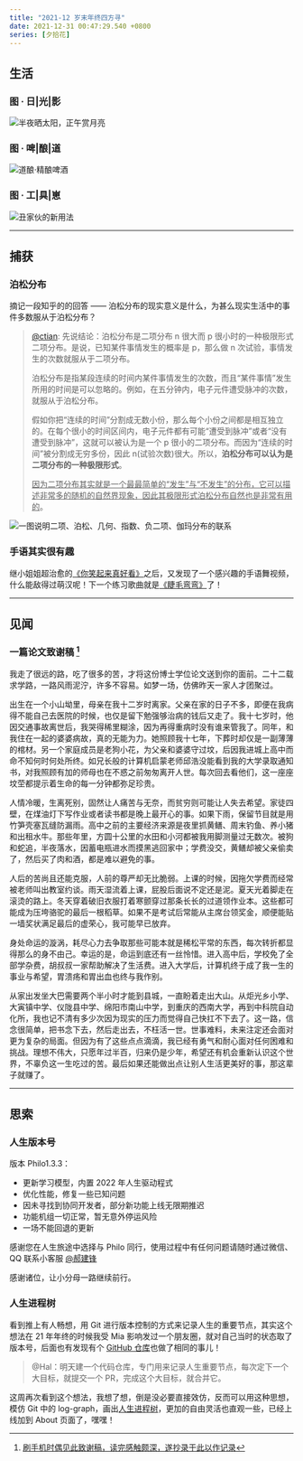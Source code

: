 ```yaml
---
title: "2021-12 岁末年终四方寻"
date: 2021-12-31 00:47:29.540 +0800
series: [夕拾花]
---
```


## 生活

### 图 · 日|光|影

![半夜晒太阳，正午赏月亮](https://image-host-1255524710.cos.ap-beijing.myqcloud.com/img/202211162258266.jpg "半夜晒太阳，正午赏月亮")

### 图 · 啤|酿|道

![道酿·精酿啤酒](https://image-host-1255524710.cos.ap-beijing.myqcloud.com/img/202211162255621.png "道酿·精酿啤酒")

### 图 · 工|具|崽

![丑家伙的新用法](https://image-host-1255524710.cos.ap-beijing.myqcloud.com/img/202211162259562.jpg "丑家伙的新用法")

---

## 捕获

### 泊松分布

摘记一段知乎的的回答 —— 泊松分布的现实意义是什么，为甚么现实生活中的事件多数服从于泊松分布？

> [@ctian](https://www.zhihu.com/question/26441147/answer/82350992?utm_source=ZHShareTargetIDMore&utm_medium=social&utm_oi=28246775169024): 先说结论：泊松分布是二项分布 n 很大而 p 很小时的一种极限形式二项分布。是说，已知某件事情发生的概率是 p，那么做 n 次试验，事情发生的次数就服从于二项分布。
>
> 泊松分布是指某段连续的时间内某件事情发生的次数，而且“某件事情”发生所用的时间是可以忽略的。例如，在五分钟内，电子元件遭受脉冲的次数，就服从于泊松分布。
>
> 假如你把“连续的时间”分割成无数小份，那么每个小份之间都是相互独立的。在每个很小的时间区间内，电子元件都有可能“遭受到脉冲”或者“没有遭受到脉冲”，这就可以被认为是一个 p 很小的二项分布。而因为“连续的时间”被分割成无穷多份，因此 n(试验次数)很大。所以，**泊松分布可以认为是二项分布的一种极限形式**。
>
> <u>因为二项分布其实就是一个最最简单的“发生”与“不发生”的分布，它可以描述非常多的随机的自然界现象，因此其极限形式泊松分布自然也是非常有用的</u>。

![](https://image-host-1255524710.cos.ap-beijing.myqcloud.com/img/20220509221443.png "一图说明二项、泊松、几何、指数、负二项、伽玛分布的联系")

### 手语其实很有趣

继小姐姐超治愈的[《你笑起来真好看》](https://divinerhjf.github.io/Logseq-publish/#/page/%E3%80%8A%E4%BD%A0%E7%AC%91%E8%B5%B7%E6%9D%A5%E7%9C%9F%E5%A5%BD%E7%9C%8B%E3%80%8B)之后，又发现了一个感兴趣的手语舞视频，什么能敌得过萌汉呢！下一个练习歌曲就是[《睫毛弯弯》](https://divinerhjf.github.io/Logseq-publish/#/page/%E3%80%8A%E7%9D%AB%E6%AF%9B%E5%BC%AF%E5%BC%AF%E3%80%8B)了！

---

## 见闻

### 一篇论文致谢稿 [^1]

我走了很远的路，吃了很多的苦，才将这份博士学位论文送到你的面前。二十二载求学路，一路风雨泥泞，许多不容易。如梦一场，仿佛昨天一家人才团聚过。

出生在一个小山坳里，母亲在我十二岁时离家。父亲在家的日子不多，即便在我病得不能自己去医院的时候，也仅是留下勉强够治病的钱后又走了。我十七岁时，他因交通事故离世后，我哭得稀里糊涂，因为再得重病时没有谁来管我了。同年，和我住在一起的婆婆病故，真的无能为力。她照顾我十七年，下葬时却仅是一副薄薄的棺材。另一个家庭成员是老狗小花，为父亲和婆婆守过坟，后因我进城上高中而命不知何时何处所终。如兄长般的计算机启蒙老师邱浩没能看到我的大学录取通知书，对我照顾有加的师母也在不惑之前匆匆离开人世。每次回去看他们，这一座座坟茔都提示着生命的每一分钟都弥足珍贵。

人情冷暖，生离死别，固然让人痛苦与无奈，而贫穷则可能让人失去希望。家徒四壁，在煤油灯下写作业或者读书都是晚上最开心的事。如果下雨，保留节目就是用竹笋壳塞瓦缝防漏雨。高中之前的主要经济来源是夜里抓黄鳝、周末钓鱼、养小猪和出租水牛。那些年里，方圆十公里的水田和小河都被我用脚测量过无数次。被狗和蛇追，半夜落水，因蓄电瓶进水而摸黑逃回家中；学费没交，黄鳝却被父亲偷卖了，然后买了肉和酒，都是难以避免的事。

人后的苦尚且还能克服，人前的尊严却无比脆弱。上课的时候，因拖欠学费而经常被老师叫出教室约谈。雨天湿流着上课，屁股后面说不定还是泥。夏天光着脚走在滚烫的路上。冬天穿着破旧衣服打着寒颤穿过那条长长的过道领作业本。这些都可能成为压垮骆驼的最后一根稻草。如果不是考试后常能从主席台领奖金，顺便能贴一墙奖状满足最后的虚荣心，我可能早已放弃。

身处命运的漩涡，耗尽心力去争取那些可能本就是稀松平常的东西，每次转折都显得那么的身不由己。幸运的是，命运到底还有一丝怜惜。进入高中后，学校免了全部学杂费，胡叔叔一家帮助解决了生活费。进入大学后，计算机终于成了我一生的事业与希望，胃溃疡和胃出血也终与我作别。

从家出发坐大巴需要两个半小时才能到县城，一直盼着走出大山。从炬光乡小学、大寅镇中学、仪陇县中学、绵阳市南山中学，到重庆的西南大学，再到中科院自动化所，我也记不清有多少次因为现实的压力而觉得自己快扛不下去了。这一路，信念很简单，把书念下去，然后走出去，不枉活一世。世事难料，未来注定还会面对更为复杂的局面。但因为有了这些点点滴滴，我已经有勇气和耐心面对任何困难和挑战。理想不伟大，只愿年过半百，归来仍是少年，希望还有机会重新认识这个世界，不辜负这一生吃过的苦。最后如果还能做出点让别人生活更美好的事，那这辈子就赚了。

[^1]: [刷手机时偶见此致谢稿，读完感触颇深，遂抄录于此以作记录](https://image-host-1255524710.cos.ap-beijing.myqcloud.com/img/202211162256911.png)

---

## 思索

### 人生版本号

版本 Philo1.3.3：

- 更新学习模型，内置 2022 年人生驱动程式
- 优化性能，修复一些已知问题
- 因未寻找到协同开发者，部分新功能上线无限期推迟
- 功能机组一切正常，暂无意外停运风险
- 一场不能回退的更新

感谢您在人生旅途中选择与 Philo 同行，使用过程中有任何问题请随时通过微信、QQ 联系小客服 [@郝建锋](haojianfeng.com)

感谢诸位，让小分母一路继续前行。

### 人生进程树

看到推上有人畅想，用 Git 进行版本控制的方式来记录人生的重要节点，其实这个想法在 21 年年终的时候我受 Mia 影响发过一个朋友圈，就对自己当时的状态取了版本号，后面也有发现有个 [GitHub 仓库](https://github.com/ByronHsu/life-commit)也做了相同的事儿！

> @Hal：明天建一个代码仓库，专门用来记录人生重要节点，每次定下一个大目标，就提交一个 PR，完成这个大目标，就合并它。

这周再次看到这个想法，我想了想，倒是没必要直接效仿，反而可以用这种思想，模仿 Git 中的 log-graph，画出[人生进程树](../about/#%E4我的人生版本号)，更加的自由灵活也直观一些，已经上线加到 About 页面了，嘿嘿！
